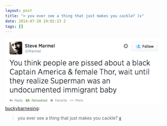 ```yaml
---
layout: post
title: "> you ever see a thing that just makes you cackle? [x"
date: 2014-07-20 19:02:23 Z
tags: []
---
```

![](/media/2014/07/92352611510.png)
[buckybarnesing](http://buckybarnesing.tumblr.com/post/92082037897):

> you ever see a thing that just makes you cackle? [x](https://twitter.com/Marmel/status/489798600474386432)
